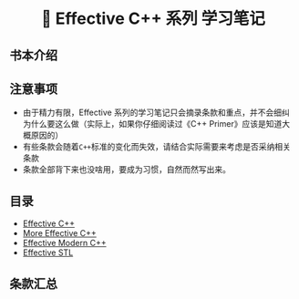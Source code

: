 <h1 align="center">📔 Effective C++ 系列 学习笔记</h1>

## 书本介绍



## 注意事项

* 由于精力有限，Effective 系列的学习笔记只会摘录条款和重点，并不会细纠为什么要这么做（实际上，如果你仔细阅读过《C++ Primer》应该是知道大概原因的）
* 有些条款会随着`C++`标准的变化而失效，请结合实际需要来考虑是否采纳相关条款
* 条款全部背下来也没啥用，要成为习惯，自然而然写出来。

## 目录

* [Effective C++](/C++/Effective/Effective%20C++/README.md)
* [More Effective C++]()
* [Effective Modern C++]()
* [Effective STL]()

## 条款汇总

